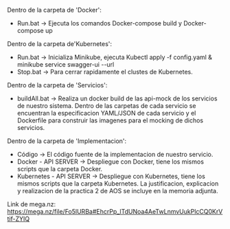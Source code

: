 Dentro de la carpeta de 'Docker':
- Run.bat -> Ejecuta los comandos Docker-compose build y Docker-compose up

Dentro de la carpeta de'Kubernetes':
- Run.bat -> Inicializa Minikube, ejecuta Kubectl apply -f config.yaml & minikube service swagger-ui --url
- Stop.bat -> Para cerrar rapidamente el clustes de Kubernetes.

Dentro de la carpeta de 'Servicios':
- buildAll.bat -> Realiza un docker build de las api-mock de los servicios de nuestro sistema. Dentro de las carpetas de cada servicio se encuentran la especificacion YAML/JSON de cada servicio y el Dockerfile para construir las imagenes para el mocking de dichos servicios.

Dentro de la carpeta de 'Implementacion':
- Código -> El código fuente de la implementacion de nuestro servicio.
- Docker - API SERVER -> Despliegue con Docker, tiene los mismos scripts que la carpeta Docker.
- Kubernetes - API SERVER -> Despliegue con Kubernetes, tiene los mismos scripts que la carpeta Kubernetes.
La justificacion, explicacion y realizacion de la practica 2 de AOS se incluye en la memoria adjunta.

Link de mega.nz: https://mega.nz/file/Fo5lURBa#EhcrPp_lTdUNoa4AeTwLnmvUukPlcCQ0KrVtif-ZYIQ
